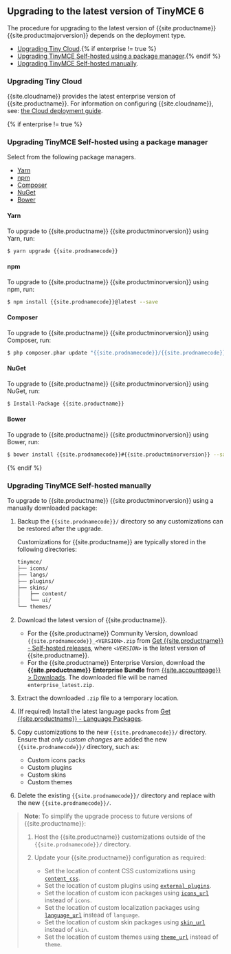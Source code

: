 ## Upgrading to the latest version of TinyMCE 6
The procedure for upgrading to the latest version of {{site.productname}} {{site.productmajorversion}} depends on the deployment type.

* [Upgrading Tiny Cloud](#upgradingtinycloud).{% if enterprise != true %}
* [Upgrading TinyMCE Self-hosted using a package manager](##upgradingtinymceself-hostedusingapackagemanager).{% endif %}
* [Upgrading TinyMCE Self-hosted manually](#upgradingtinymceself-hostedmanually).

### Upgrading Tiny Cloud

{{site.cloudname}} provides the latest enterprise version of {{site.productname}}. For information on configuring {{site.cloudname}}, see: [the Cloud deployment guide]({{site.baseurl}}/cloud-deployment-guide/).

{% if enterprise != true %}

### Upgrading TinyMCE Self-hosted using a package manager
Select from the following package managers.

* [Yarn](#yarn)
* [npm](#npm)
* [Composer](#composer)
* [NuGet](#nuget)
* [Bower](#bower)

#### Yarn
To upgrade to {{site.productname}} {{site.productminorversion}} using Yarn, run:
```sh
$ yarn upgrade {{site.prodnamecode}}
```

#### npm
To upgrade to {{site.productname}} {{site.productminorversion}} using npm, run:
```sh
$ npm install {{site.prodnamecode}}@latest --save
```

#### Composer
To upgrade to {{site.productname}} {{site.productminorversion}} using Composer, run:
```sh
$ php composer.phar update "{{site.prodnamecode}}/{{site.prodnamecode}}"
```

#### NuGet
To upgrade to {{site.productname}} {{site.productminorversion}} using NuGet, run:
```sh
$ Install-Package {{site.productname}}
```

#### Bower
To upgrade to {{site.productname}} {{site.productminorversion}} using Bower, run:
```sh
$ bower install {{site.prodnamecode}}#{{site.productminorversion}} --save
```

{% endif %}

### Upgrading TinyMCE Self-hosted manually
To upgrade to {{site.productname}} {{site.productminorversion}} using a manually downloaded package:

1. Backup the `{{site.prodnamecode}}/` directory so any customizations can be restored after the upgrade.

    Customizations for {{site.productname}} are typically stored in the following directories:

    ```sh
    tinymce/
    ├── icons/
    ├── langs/
    ├── plugins/
    ├── skins/
    │   ├── content/
    │   └── ui/
    └── themes/
    ```

1. Download the latest version of {{site.productname}}.

    * For the {{site.productname}} Community Version, download `{{site.prodnamecode}}_<VERSION>.zip` from [Get {{site.productname}} - Self-hosted releases]({{site.gettiny}}/self-hosted/), where _`<VERSION>`_ is the latest version of {{site.productname}}.
    * For the {{site.productname}} Enterprise Version, download the **{{site.productname}} Enterprise Bundle** from [{{site.accountpage}} > Downloads]({{site.accountpageurl}}/downloads/). The downloaded file will be named `enterprise_latest.zip`.

1. Extract the downloaded `.zip` file to a temporary location.
1. (If required) Install the latest language packs from [Get {{site.productname}} - Language Packages]({{site.gettiny}}/language-packages/).
1. Copy customizations to the new `{{site.prodnamecode}}/` directory. Ensure that _only custom changes_ are added the new `{{site.prodnamecode}}/` directory, such as:

    * Custom icons packs
    * Custom plugins
    * Custom skins
    * Custom themes
1. Delete the existing `{{site.prodnamecode}}/` directory and replace with the new `{{site.prodnamecode}}/`.

> **Note**: To simplify the upgrade process to future versions of {{site.productname}}:
>
>1. Host the {{site.productname}} customizations outside of the `{{site.prodnamecode}}/` directory.
>1. Update your {{site.productname}} configuration as required:
>
>    * Set the location of content CSS customizations using [`content_css`]({{site.baseurl}}/configure/content-appearance/#content_css).
>    * Set the location of custom plugins using [`external_plugins`]({{site.baseurl}}/configure/integration-and-setup/#external_plugins).
>    * Set the location of custom icon packages using [`icons_url`]({{site.baseurl}}/configure/editor-appearance/#icons_url) instead of `icons`.
>    * Set the location of custom localization packages using [`language_url`]({{site.baseurl}}/configure/localization/#language_url) instead of `language`.
>    * Set the location of custom skin packages using [`skin_url`]({{site.baseurl}}/configure/editor-appearance/#skin_url) instead of `skin`.
>    * Set the location of custom themes using [`theme_url`]({{site.baseurl}}/configure/editor-appearance/#theme_url) instead of `theme`.